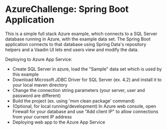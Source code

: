 # AzureChallenge: Spring Boot Application

This is a simple full stack Azure example, which connects to a SQL Server database running in Azure, with the example data set. The Spring Boot application connects to that database using Spring Data's repository helpers and a Vaadin UI lets end users view and modify the data.

Deploying to Azure App Service:

 * Create SQL Server in azure, load the "Sample" data set which is used by this example
 * Download Microsoft JDBC Driver for SQL Server (ex. 4.2) and install it to your local maven directory
 * Change the connection string parameters (your server, user and password are different)
 * Build the project (ex. using 'mvn clean package' command)
 * (Optional, for local running/development) In Azure web console, open Firewall for your database and use "Add client IP" to allow connections from your current IP address
 * Deploying web app to the Azure App Service 
 
